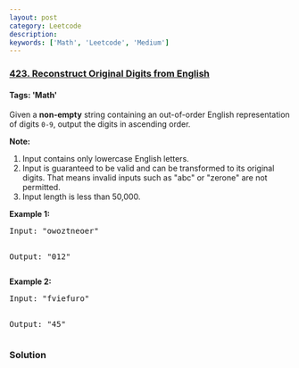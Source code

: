 ```yaml
---
layout: post
category: Leetcode
description: 
keywords: ['Math', 'Leetcode', 'Medium']
---
```

### [423. Reconstruct Original Digits from English](https://leetcode.com/problems/reconstruct-original-digits-from-english)

#### Tags: 'Math'

<div class="content__u3I1 question-content__JfgR"><div><p>Given a <b>non-empty</b> string containing an out-of-order English representation of digits <code>0-9</code>, output the digits in ascending order.</p>
<p><b>Note:</b><br/>
</p><ol>
<li>Input contains only lowercase English letters.</li>
<li>Input is guaranteed to be valid and can be transformed to its original digits. That means invalid inputs such as "abc" or "zerone" are not permitted.</li>
<li>Input length is less than 50,000.</li>
</ol>
<p></p>
<p><b>Example 1:</b><br/>
</p><pre>Input: "owoztneoer"

Output: "012"
</pre>
<p></p>
<p><b>Example 2:</b><br/>
</p><pre>Input: "fviefuro"

Output: "45"
</pre>
<p></p></div></div>

### Solution
